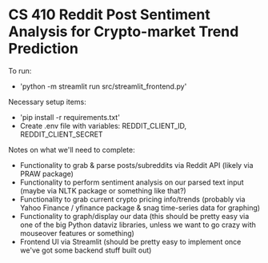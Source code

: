 # CS 410 Reddit Post Sentiment Analysis for Crypto-market Trend Prediction

To run:
 - 'python -m streamlit run src/streamlit_frontend.py'

Necessary setup items:
 - 'pip install -r requirements.txt'
 - Create .env file with variables: REDDIT_CLIENT_ID, REDDIT_CLIENT_SECRET

Notes on what we'll need to complete:
 - Functionality to grab & parse posts/subreddits via Reddit API (likely via PRAW package)
 - Functionality to perform sentiment analysis on our parsed text input (maybe via NLTK package or something like that?)
 - Functionality to grab current crypto pricing info/trends (probably via Yahoo Finance / yfinance package & snag time-series data for graphing)
 - Functionality to graph/display our data (this should be pretty easy via one of the big Python dataviz libraries, unless we want to go crazy with mouseover features or something)
 - Frontend UI via Streamlit (should be pretty easy to implement once we've got some backend stuff built out)
